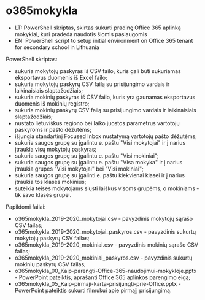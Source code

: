 # o365mokykla
 - LT: PowerShell skriptas, skirtas sukurti pradinę Office 365 aplinką mokyklai, kuri pradeda naudotis šiomis paslaugomis
 - EN: PowerShell script to setup initial environment on Office 365 tenant for secondary school in Lithuania

PowerShell skriptas:
 - sukuria mokytojų paskyras iš CSV failo, kuris gali būti sukuriamas eksportavus duomenis iš Excel failo;
 - sukuria mokytojų paskyrų CSV failą su prisijungimo vardais ir laikinaisiais slaptažodžiais;
 - sukuria mokinių paskyras iš CSV failo, kuris yra gaunamas eksportavus duomenis iš mokinių registro;
 - sukuria mokinių paskyrų CSV failą su prisijungimo vardais ir laikinaisiais slaptažodžiais;
 - nustato lietuviškus regiono bei laiko juostos parametrus vartotojų paskyroms ir pašto dėžutėms;
 - išjungia standartinį Focused Inbox nustatymą vartotojų pašto dėžutėms;
 - sukuria saugos grupę su įgalintu e. paštu "Visi mokytojai" ir į narius įtraukia visų mokytojų paskyras;
 - sukuria saugos grupę su įgalintu e. paštu "Visi mokiniai";
 - sukuria saugos grupę su įgalintu e. paštu "Visa mokyka" ir į narius įtraukia grupes "Visi mokytojai" bei "Visi mokiniai";
 - sukuria saugos grupę su įgalinti e. paštu kiekvienai klasei ir į narius įtraukia tos klasės mokinius;
 - suteikia teises mokytojams siųsti laiškus visoms grupėms, o mokiniams - tik savo klasės grupei.
 
 Papildomi failai:
  - o365mokykla_2019-2020_mokytojai.csv - pavyzdinis mokytojų sąrašo CSV failas;
  - o365mokykla_2019-2020_mokytojai_paskyros.csv - pavyzdinis sukurtų mokytojų paskyrų CSV failas;
  - o365mokykla_2019-2020_mokiniai.csv - pavyzdinis mokinių sąrašo CSV failas;
  - o365mokykla_2019-2020_mokiniai_paskyros.csv - pavyzdinis sukurtų mokinių paskyrų CSV failas;
  - o365mokykla_00_Kaip-parengti-Office-365-naudojimui-mokykloje.pptx - PowerPoint pateiktis, aprašanti Office 365 aplinkos parengimo eigą;
  - o365mokykla_05_Kaip-pirmaji-karta-prisijungti-prie-Office.pptx - PowerPoint pateiktis sukurti filmukui apie pirmąjį prisijungimą.
